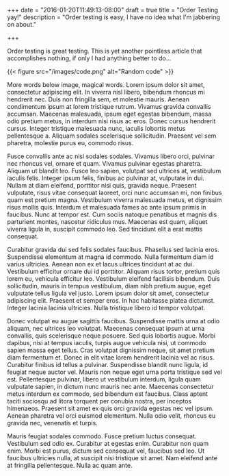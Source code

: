 +++
date = "2016-01-20T11:49:13-08:00"
draft = true
title = "Order Testing yay!"
description = "Order testing is easy, I have no idea what I'm jabbering on about."

+++

Order testing is great testing. This is yet another pointless article that
accomplishes nothing, if only I had anything better to do...

{{< figure src="/images/code.png" alt="Random code" >}}

More words below image, magical words. Lorem ipsum dolor sit amet, consectetur adipiscing elit. In viverra nisl libero, bibendum rhoncus mi hendrerit nec. Duis non fringilla sem, et molestie mauris. Aenean condimentum ipsum at lorem tristique rutrum. Vivamus gravida convallis accumsan. Maecenas malesuada, ipsum eget egestas bibendum, massa odio pretium metus, in interdum nisi risus ac eros. Donec cursus hendrerit cursus. Integer tristique malesuada nunc, iaculis lobortis metus pellentesque a. Aliquam sodales scelerisque sollicitudin. Praesent vel sem pharetra, molestie purus eu, commodo risus.

Fusce convallis ante ac nisi sodales sodales. Vivamus libero orci, pulvinar nec rhoncus vel, ornare et quam. Vivamus pulvinar egestas pharetra. Aliquam ut blandit leo. Fusce leo sapien, volutpat sed ultrices at, vestibulum iaculis felis. Integer ipsum felis, finibus ac pulvinar at, vulputate in dui. Nullam at diam eleifend, porttitor nisi quis, gravida neque. Praesent vulputate, risus vitae consequat laoreet, orci nunc accumsan mi, non finibus quam est pretium magna. Vestibulum viverra malesuada metus, et dignissim risus mollis quis. Interdum et malesuada fames ac ante ipsum primis in faucibus. Nunc at tempor est. Cum sociis natoque penatibus et magnis dis parturient montes, nascetur ridiculus mus. Maecenas est quam, aliquet viverra ligula in, suscipit commodo leo. Sed tincidunt elit a erat mattis consequat.

Curabitur gravida dui sed felis sodales faucibus. Phasellus sed lacinia eros. Suspendisse elementum at magna id commodo. Nulla fermentum diam id varius ultricies. Aenean non ex et lacus ultrices tincidunt at ac dui. Vestibulum efficitur ornare dui id porttitor. Aliquam risus tortor, pretium quis lorem eu, vehicula efficitur leo. Vestibulum eleifend facilisis bibendum. Duis sollicitudin, mauris in tempus vestibulum, diam nibh pretium augue, eget vulputate tellus ligula vel justo. Lorem ipsum dolor sit amet, consectetur adipiscing elit. Praesent et semper eros. In hac habitasse platea dictumst. Integer lacinia lacinia ultricies. Nulla tristique libero id tempor volutpat.

Donec volutpat eu augue sagittis faucibus. Suspendisse mattis urna at odio aliquam, nec ultrices leo volutpat. Maecenas consequat ipsum at urna convallis, quis scelerisque neque posuere. Sed quis lobortis augue. Morbi dapibus, nisi at tempus iaculis, turpis augue vehicula nisi, ut commodo sapien massa eget tellus. Cras volutpat dignissim neque, sit amet pretium diam fermentum et. Donec in elit vitae lorem hendrerit lacinia vel ac risus. Curabitur finibus id tellus a pulvinar. Suspendisse blandit nunc ligula, id feugiat neque auctor vel. Mauris non neque eget urna porta tristique sed vel est. Pellentesque pulvinar, libero ut vestibulum interdum, ligula quam vulputate sapien, in dictum nunc mauris nec ante. Maecenas consectetur metus interdum ex commodo, sed bibendum est faucibus. Class aptent taciti sociosqu ad litora torquent per conubia nostra, per inceptos himenaeos. Praesent sit amet ex quis orci gravida egestas nec vel ipsum. Aenean pharetra vel orci euismod elementum. Nulla odio velit, rhoncus eu gravida nec, venenatis et turpis.

Mauris feugiat sodales commodo. Fusce pretium luctus consequat. Vestibulum sed odio ex. Curabitur at egestas enim. Curabitur non quam enim. Morbi est purus, dictum sed consequat vel, faucibus sed leo. Ut faucibus ultricies nulla, at suscipit nisi tristique sit amet. Nam eleifend ante at fringilla pellentesque. Nulla ac quam ante.
